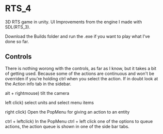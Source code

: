 # RTS_4
3D RTS game in unity. UI Improvements from the engine I made with SDL(RTS_3). 

Download the Builds folder and run the .exe if you want to play what I've done so far.

Controls
---------

There is nothing worong with the controls, as far as I know, but it takes a bit of getting used. Because some of the actions are continuous and won't be overriden if you're holding ctrl when you select the action. If in doubt look at the Action info tab in the sidebar.

alt + rightmouse) tilt the camera

left click) select units and select menu items

right click) Open the PopMenu for giving an action to an entity

ctrl + leftclick) In the PopMenu ctrl + left click one of the options to queue actions, the action queue is shown in one of the side bar tabs.
